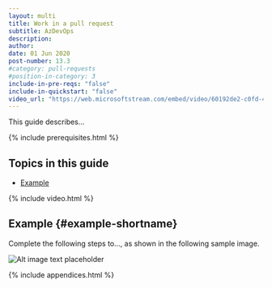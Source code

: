 ```yaml
---
layout: multi
title: Work in a pull request
subtitle: AzDevOps
description:
author:
date: 01 Jun 2020
post-number: 13.3
#category: pull-requests
#position-in-category: 3
include-in-pre-reqs: "false"
include-in-quickstart: "false"
video_url: "https://web.microsoftstream.com/embed/video/60192de2-c0fd-4c2c-82ad-b32bcae65d64?autoplay=false&amp;showinfo=true"
---
```


This guide describes...

{% include prerequisites.html %}

## Topics in this guide

- [Example](#example-shortname)

{% include video.html %}

## Example {#example-shortname}

Complete the following steps to..., as shown in the following sample image.

![Alt image text placeholder](../../assets/images/13-pull-requests/work-pr/azdev/img-placeholder.png)

{% include appendices.html %}
